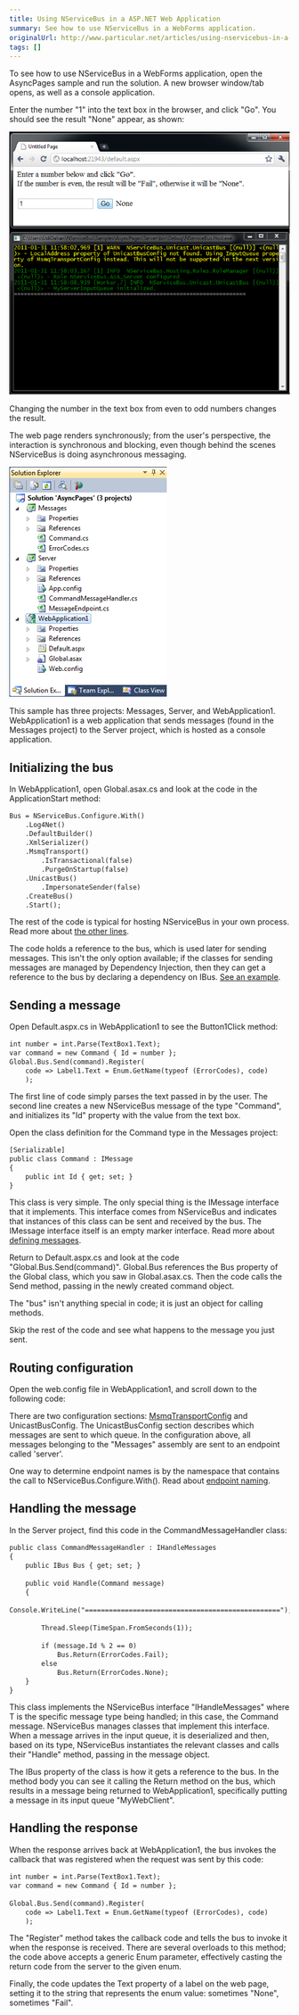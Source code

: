 ```yaml
---
title: Using NServiceBus in a ASP.NET Web Application
summary: See how to use NServiceBus in a WebForms application.
originalUrl: http://www.particular.net/articles/using-nservicebus-in-a-asp.net-web-application
tags: []
---
```


To see how to use NServiceBus in a WebForms application, open the AsyncPages sample and run the solution. A new browser window/tab opens, as well as a console application.

Enter the number "1" into the text box in the browser, and click "Go". You should see the result "None" appear, as shown:

![AsyncPages sample running](asyncpages_running.png "AsyncPages sample running")

Changing the number in the text box from even to odd numbers changes the result.

The web page renders synchronously; from the user's perspective, the interaction is synchronous and blocking, even though behind the scenes NServiceBus is doing asynchronous messaging.

![AsyncPages sample](asyncpages.png "AsyncPages sample")

This sample has three projects: Messages, Server, and WebApplication1. WebApplication1 is a web application that sends messages (found in the Messages project) to the Server project, which is hosted as a console application.

Initializing the bus
--------------------

In WebApplication1, open Global.asax.cs and look at the code in the ApplicationStart method:

    Bus = NServiceBus.Configure.With()
        .Log4Net()
        .DefaultBuilder()
        .XmlSerializer()
        .MsmqTransport()
            .IsTransactional(false)
            .PurgeOnStartup(false)
        .UnicastBus()
            .ImpersonateSender(false)
        .CreateBus()
        .Start();

The rest of the code is typical for hosting NServiceBus in your own process. Read more about [the other lines](hosting-nservicebus-in-your-own-process.md).

The code holds a reference to the bus, which is used later for sending messages. This isn't the only option available; if the classes for sending messages are managed by Dependency Injection, then they can get a reference to the bus by declaring a dependency on IBus. [See an example](how-do-i-get-a-reference-to-ibus-in-my-message-handler.md).

Sending a message
-----------------

Open Default.aspx.cs in WebApplication1 to see the Button1Click method:

    int number = int.Parse(TextBox1.Text);
    var command = new Command { Id = number };
    Global.Bus.Send(command).Register(
        code => Label1.Text = Enum.GetName(typeof (ErrorCodes), code)
        );

The first line of code simply parses the text passed in by the user. The second line creates a new NServiceBus message of the type "Command", and initializes its "Id" property with the value from the text box.

Open the class definition for the Command type in the Messages project:

    [Serializable]
    public class Command : IMessage
    {
        public int Id { get; set; }
    }

This class is very simple. The only special thing is the IMessage interface that it implements. This interface comes from NServiceBus and indicates that instances of this class can be sent and received by the bus. The IMessage interface itself is an empty marker interface. Read more about [defining messages](how-do-i-define-a-message.md).

Return to Default.aspx.cs and look at the code
"Global.Bus.Send(command)". Global.Bus references the Bus property of the Global class, which you saw in Global.asax.cs. Then the code calls the Send method, passing in the newly created command object.

The "bus" isn't anything special in code; it is just an object for calling methods.

Skip the rest of the code and see what happens to the message you just sent.

Routing configuration
---------------------

Open the web.config file in WebApplication1, and scroll down to the following code:







There are two configuration sections:
[MsmqTransportConfig](msmqtransportconfig.md) and UnicastBusConfig. The UnicastBusConfig section describes which messages are sent to which queue. In the configuration above, all messages belonging to the
"Messages" assembly are sent to an endpoint called 'server'.

One way to determine endpoint names is by the namespace that contains the call to NServiceBus.Configure.With(). Read about [endpoint naming](how-to-specify-your-input-queue-name.md).

Handling the message
--------------------

In the Server project, find this code in the CommandMessageHandler class:

    public class CommandMessageHandler : IHandleMessages
    {
        public IBus Bus { get; set; }

        public void Handle(Command message)
        {
            Console.WriteLine("=================================================");

            Thread.Sleep(TimeSpan.FromSeconds(1));

            if (message.Id % 2 == 0)
                Bus.Return(ErrorCodes.Fail);
            else 
                Bus.Return(ErrorCodes.None);
        }
    }

This class implements the NServiceBus interface "IHandleMessages<t>" where T is the specific message type being handled; in this case, the Command message. NServiceBus manages classes that implement this interface. When a message arrives in the input queue, it is deserialized and then, based on its type, NServiceBus instantiates the relevant classes and calls their "Handle" method, passing in the message object.

The IBus property of the class is how it gets a reference to the bus. In the method body you can see it calling the Return method on the bus, which results in a message being returned to WebApplication1, specifically putting a message in its input queue "MyWebClient".

Handling the response
---------------------

When the response arrives back at WebApplication1, the bus invokes the callback that was registered when the request was sent by this code:

    int number = int.Parse(TextBox1.Text);
    var command = new Command { Id = number };

    Global.Bus.Send(command).Register(
        code => Label1.Text = Enum.GetName(typeof (ErrorCodes), code)
        );

The "Register" method takes the callback code and tells the bus to invoke it when the response is received. There are several overloads to this method; the code above accepts a generic Enum parameter, effectively casting the return code from the server to the given enum.

Finally, the code updates the Text property of a label on the web page, setting it to the string that represents the enum value: sometimes
"None", sometimes "Fail".

